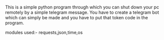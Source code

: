 This is a simple python program through which you can shut down your pc remotely by a simple telegram message.
You have to create a telegram bot which can simply be made and you have to put that token code in the program.

modules used:- requests,json,time,os